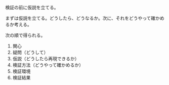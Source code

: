 検証の前に仮説を立てる。

まずは仮説を立てる。どうしたら、どうなるか。次に、それをどうやって確かめるか考える。

次の順で得られる。

1. 関心
2. 疑問（どうして）
3. 仮説（どうしたら再現できるか）
4. 検証方法（どうやって確かめるか）
5. 検証環境
6. 検証結果
